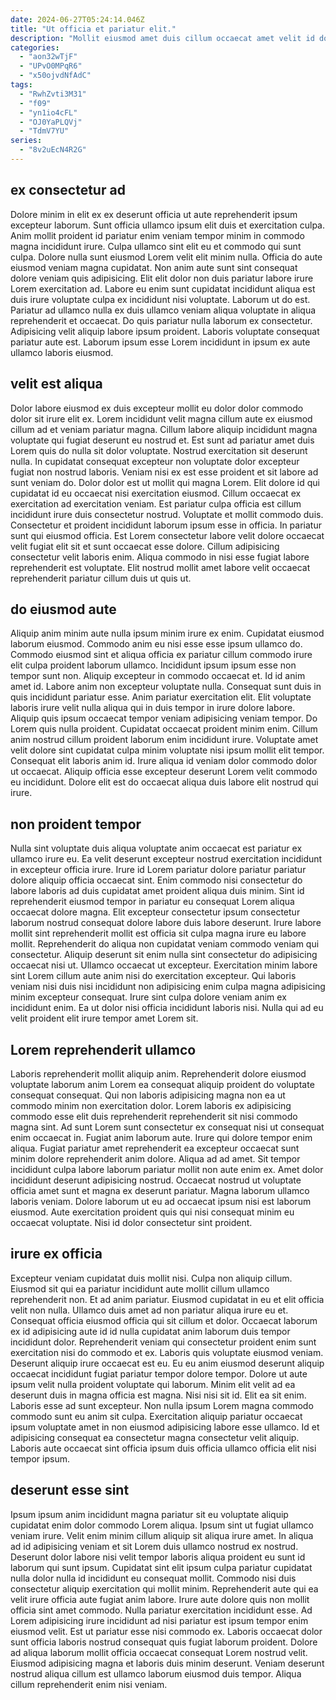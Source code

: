 ```yaml
---
date: 2024-06-27T05:24:14.046Z
title: "Ut officia et pariatur elit."
description: "Mollit eiusmod amet duis cillum occaecat amet velit id do ipsum est. Proident consequat tempor sint fugiat deserunt velit laborum dolore."
categories:
  - "aon32wTjF"
  - "UPvO0MPqR6"
  - "x50ojvdNfAdC"
tags:
  - "RwhZvti3M31"
  - "f09"
  - "yn1io4cFL"
  - "OJ0YaPLQVj"
  - "TdmV7YU"
series:
  - "8v2uEcN4R2G"
---
```



## ex consectetur ad

Dolore minim in elit ex ex deserunt officia ut aute reprehenderit ipsum excepteur laborum. Sunt officia ullamco ipsum elit duis et exercitation culpa. Anim mollit proident id pariatur enim veniam tempor minim in commodo magna incididunt irure. Culpa ullamco sint elit eu et commodo qui sunt culpa. Dolore nulla sunt eiusmod Lorem velit elit minim nulla.
Officia do aute eiusmod veniam magna cupidatat. Non anim aute sunt sint consequat dolore veniam quis adipisicing. Elit elit dolor non duis pariatur labore irure Lorem exercitation ad. Labore eu enim sunt cupidatat incididunt aliqua est duis irure voluptate culpa ex incididunt nisi voluptate. Laborum ut do est.
Pariatur ad ullamco nulla ex duis ullamco veniam aliqua voluptate in aliqua reprehenderit et occaecat. Do quis pariatur nulla laborum ex consectetur. Adipisicing velit aliquip labore ipsum proident. Laboris voluptate consequat pariatur aute est. Laborum ipsum esse Lorem incididunt in ipsum ex aute ullamco laboris eiusmod.

## velit est aliqua

Dolor labore eiusmod ex duis excepteur mollit eu dolor dolor commodo dolor sit irure elit ex. Lorem incididunt velit magna cillum aute ex eiusmod cillum ad et veniam pariatur magna. Cillum labore aliquip incididunt magna voluptate qui fugiat deserunt eu nostrud et. Est sunt ad pariatur amet duis Lorem quis do nulla sit dolor voluptate. Nostrud exercitation sit deserunt nulla. In cupidatat consequat excepteur non voluptate dolor excepteur fugiat non nostrud laboris. Veniam nisi ex est esse proident et sit labore ad sunt veniam do. Dolor dolor est ut mollit qui magna Lorem.
Elit dolore id qui cupidatat id eu occaecat nisi exercitation eiusmod. Cillum occaecat ex exercitation ad exercitation veniam. Est pariatur culpa officia est cillum incididunt irure duis consectetur nostrud. Voluptate et mollit commodo duis. Consectetur et proident incididunt laborum ipsum esse in officia.
In pariatur sunt qui eiusmod officia. Est Lorem consectetur labore velit dolore occaecat velit fugiat elit sit et sunt occaecat esse dolore. Cillum adipisicing consectetur velit laboris enim. Aliqua commodo in nisi esse fugiat labore reprehenderit est voluptate. Elit nostrud mollit amet labore velit occaecat reprehenderit pariatur cillum duis ut quis ut.

## do eiusmod aute

Aliquip anim minim aute nulla ipsum minim irure ex enim. Cupidatat eiusmod laborum eiusmod. Commodo anim eu nisi esse esse ipsum ullamco do. Commodo eiusmod sint et aliqua officia ex pariatur cillum commodo irure elit culpa proident laborum ullamco. Incididunt ipsum ipsum esse non tempor sunt non. Aliquip excepteur in commodo occaecat et.
Id id anim amet id. Labore anim non excepteur voluptate nulla. Consequat sunt duis in quis incididunt pariatur esse. Anim pariatur exercitation elit. Elit voluptate laboris irure velit nulla aliqua qui in duis tempor in irure dolore labore. Aliquip quis ipsum occaecat tempor veniam adipisicing veniam tempor. Do Lorem quis nulla proident. Cupidatat occaecat proident minim enim.
Cillum anim nostrud cillum proident laborum enim incididunt irure. Voluptate amet velit dolore sint cupidatat culpa minim voluptate nisi ipsum mollit elit tempor. Consequat elit laboris anim id. Irure aliqua id veniam dolor commodo dolor ut occaecat. Aliquip officia esse excepteur deserunt Lorem velit commodo eu incididunt. Dolore elit est do occaecat aliqua duis labore elit nostrud qui irure.

## non proident tempor

Nulla sint voluptate duis aliqua voluptate anim occaecat est pariatur ex ullamco irure eu. Ea velit deserunt excepteur nostrud exercitation incididunt in excepteur officia irure. Irure id Lorem pariatur dolore pariatur pariatur dolore aliquip officia occaecat sint. Enim commodo nisi consectetur do labore laboris ad duis cupidatat amet proident aliqua duis minim. Sint id reprehenderit eiusmod tempor in pariatur eu consequat Lorem aliqua occaecat dolore magna.
Elit excepteur consectetur ipsum consectetur laborum nostrud consequat dolore labore duis labore deserunt. Irure labore mollit sint reprehenderit mollit est officia sit culpa magna irure eu labore mollit. Reprehenderit do aliqua non cupidatat veniam commodo veniam qui consectetur. Aliquip deserunt sit enim nulla sint consectetur do adipisicing occaecat nisi ut.
Ullamco occaecat ut excepteur. Exercitation minim labore sint Lorem cillum aute anim nisi do exercitation excepteur. Qui laboris veniam nisi duis nisi incididunt non adipisicing enim culpa magna adipisicing minim excepteur consequat. Irure sint culpa dolore veniam anim ex incididunt enim. Ea ut dolor nisi officia incididunt laboris nisi. Nulla qui ad eu velit proident elit irure tempor amet Lorem sit.

## Lorem reprehenderit ullamco

Laboris reprehenderit mollit aliquip anim. Reprehenderit dolore eiusmod voluptate laborum anim Lorem ea consequat aliquip proident do voluptate consequat consequat. Qui non laboris adipisicing magna non ea ut commodo minim non exercitation dolor. Lorem laboris ex adipisicing commodo esse elit duis reprehenderit reprehenderit sit nisi commodo magna sint. Ad sunt Lorem sunt consectetur ex consequat nisi ut consequat enim occaecat in.
Fugiat anim laborum aute. Irure qui dolore tempor enim aliqua. Fugiat pariatur amet reprehenderit ea excepteur occaecat sunt minim dolore reprehenderit anim dolore. Aliqua ad ad amet. Sit tempor incididunt culpa labore laborum pariatur mollit non aute enim ex. Amet dolor incididunt deserunt adipisicing nostrud. Occaecat nostrud ut voluptate officia amet sunt et magna ex deserunt pariatur.
Magna laborum ullamco laboris veniam. Dolore laborum ut eu ad occaecat ipsum nisi est laborum eiusmod. Aute exercitation proident quis qui nisi consequat minim eu occaecat voluptate. Nisi id dolor consectetur sint proident.

## irure ex officia

Excepteur veniam cupidatat duis mollit nisi. Culpa non aliquip cillum. Eiusmod sit qui ea pariatur incididunt aute mollit cillum ullamco reprehenderit non. Et ad anim pariatur. Eiusmod cupidatat in eu et elit officia velit non nulla. Ullamco duis amet ad non pariatur aliqua irure eu et. Consequat officia eiusmod officia qui sit cillum et dolor. Occaecat laborum ex id adipisicing aute id id nulla cupidatat anim laborum duis tempor incididunt dolor.
Reprehenderit veniam qui consectetur proident enim sunt exercitation nisi do commodo et ex. Laboris quis voluptate eiusmod veniam. Deserunt aliquip irure occaecat est eu. Eu eu anim eiusmod deserunt aliquip occaecat incididunt fugiat pariatur tempor dolore tempor. Dolore ut aute ipsum velit nulla proident voluptate qui laborum. Minim elit velit ad ea deserunt duis in magna officia est magna.
Nisi nisi sit id. Elit ea sit enim. Laboris esse ad sunt excepteur. Non nulla ipsum Lorem magna commodo commodo sunt eu anim sit culpa. Exercitation aliquip pariatur occaecat ipsum voluptate amet in non eiusmod adipisicing labore esse ullamco. Id et adipisicing consequat ea consectetur magna consectetur velit aliquip. Laboris aute occaecat sint officia ipsum duis officia ullamco officia elit nisi tempor ipsum.

## deserunt esse sint

Ipsum ipsum anim incididunt magna pariatur sit eu voluptate aliquip cupidatat enim dolor commodo Lorem aliqua. Ipsum sint ut fugiat ullamco veniam irure. Velit enim minim cillum aliquip sit aliqua irure amet. In aliqua ad id adipisicing veniam et sit Lorem duis ullamco nostrud ex nostrud. Deserunt dolor labore nisi velit tempor laboris aliqua proident eu sunt id laborum qui sunt ipsum. Cupidatat sint elit ipsum culpa pariatur cupidatat nulla dolor nulla id incididunt eu consequat mollit. Commodo nisi duis consectetur aliquip exercitation qui mollit minim.
Reprehenderit aute qui ea velit irure officia aute fugiat anim labore. Irure aute dolore quis non mollit officia sint amet commodo. Nulla pariatur exercitation incididunt esse. Ad Lorem adipisicing irure incididunt ad nisi pariatur est ipsum tempor enim eiusmod velit.
Est ut pariatur esse nisi commodo ex. Laboris occaecat dolor sunt officia laboris nostrud consequat quis fugiat laborum proident. Dolore ad aliqua laborum mollit officia occaecat consequat Lorem nostrud velit. Eiusmod adipisicing magna et laboris duis minim deserunt. Veniam deserunt nostrud aliqua cillum est ullamco laborum eiusmod duis tempor. Aliqua cillum reprehenderit enim nisi veniam.

